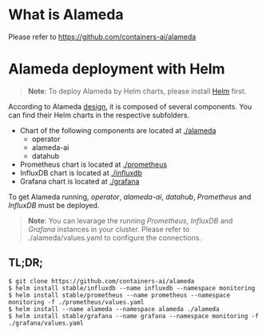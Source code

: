 # What is Alameda

Please refer to https://github.com/containers-ai/alameda

# Alameda deployment with Helm

> **Note**: To deploy Alameda by Helm charts, please install [Helm](https://docs.helm.sh/using_helm/#quickstart-guide) first.

According to Alameda [design](https://github.com/containers-ai/alameda/blob/master/design/architecture.md), it is composed of several components. You can find their Helm charts in the respective subfolders. 

- Chart of the following components are located at [./alameda](./alameda)
  - operator
  - alameda-ai
  - datahub
- Prometheus chart is located at [./prometheus](./prometheus) 
- InfluxDB chart is located at [./influxdb](./influxdb)
- Grafana chart is located at [./grafana](./grafana)

To get Alameda running, *operator*, *alameda-ai*, *datahub*, *Prometheus* and *InfluxDB* must be deployed.
> **Note**: You can levarage the running *Prometheus*, *InfluxDB* and *Grafana* instances in your cluster. Please refer to ./alameda/values.yaml to configure the connections.

## TL;DR;

```console
$ git clone https://github.com/containers-ai/alameda
$ helm install stable/influxdb --name influxdb --namespace monitoring
$ helm install stable/prometheus --name prometheus --namespace monitoring -f ./prometheus/values.yaml
$ helm install --name alameda --namespace alameda ./alameda
$ helm install stable/grafana --name grafana --namespace monitoring -f ./grafana/values.yaml
```

